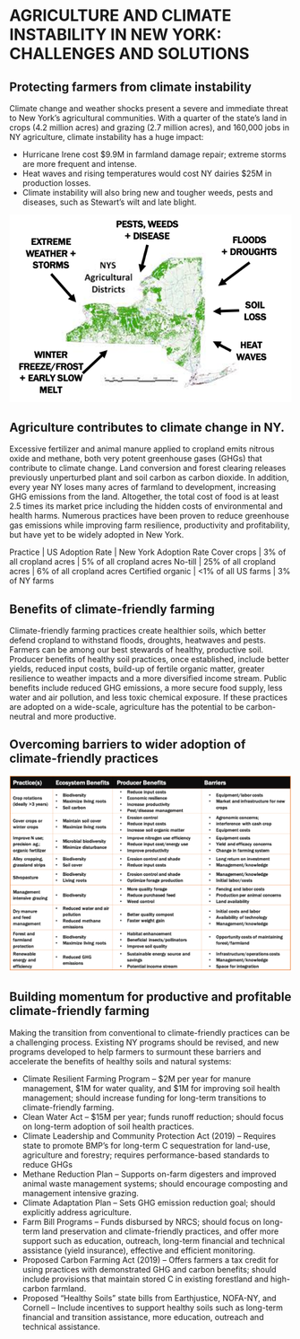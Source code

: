 # AGRICULTURE AND CLIMATE INSTABILITY IN NEW YORK: CHALLENGES AND SOLUTIONS

## Protecting farmers from climate instability
Climate change and weather shocks present a severe and immediate threat to New York’s agricultural communities. With a quarter of the state’s land in crops (4.2 million acres) and grazing (2.7 million acres), and 160,000 jobs in NY agriculture, climate instability has a huge impact:
* Hurricane Irene cost $9.9M in farmland damage repair; extreme storms are more frequent and intense. 
* Heat waves and rising temperatures would cost NY dairies $25M in production losses.
* Climate instability will also bring new and tougher weeds, pests and diseases, such as Stewart’s wilt and late blight.

 ![Alt Text](map.png)

## Agriculture contributes to climate change in NY. 
Excessive fertilizer and animal manure applied to cropland emits nitrous oxide and methane, both very potent greenhouse gases (GHGs) that contribute to climate change. Land conversion and forest clearing releases previously unperturbed plant and soil carbon as carbon dioxide. In addition, every year NY loses many acres of farmland to development, increasing GHG emissions from the land. Altogether, the total cost of food is at least 2.5 times its market price including the hidden costs of environmental and health harms.  Numerous practices have been proven to reduce greenhouse gas emissions while improving farm resilience, productivity and profitability, but have yet to be widely adopted in New York. 

Practice | US Adoption Rate | New York Adoption Rate
Cover crops | 3% of all cropland acres | 5% of all cropland acres
No-till | 25% of all cropland acres | 6% of all cropland acres
Certified organic | <1% of all US farms | 3% of NY farms


## Benefits of climate-friendly farming
Climate-friendly farming practices create healthier soils, which better defend cropland to withstand floods, droughts, heatwaves and pests. Farmers can be among our best stewards of healthy, productive soil. Producer benefits of healthy soil practices, once established, include better yields, reduced input costs, build-up of fertile organic matter, greater resilience to weather impacts and a more diversified income stream. Public benefits include reduced GHG emissions, a more secure food supply, less water and air pollution, and less toxic chemical exposure. If these practices are adopted on a wide-scale, agriculture has the potential to be carbon-neutral and more productive.

## Overcoming barriers to wider adoption of climate-friendly practices
 ![Alt Text](table.png)


## Building momentum for productive and profitable climate-friendly farming

Making the transition from conventional to climate-friendly practices can be a challenging process. Existing NY programs should be revised, and new programs developed to help farmers to surmount these barriers and accelerate the benefits of healthy soils and natural systems:
* Climate Resilient Farming Program – $2M per year for manure management, $1M for water quality, and $1M for improving soil health management; should increase funding for long-term transitions to climate-friendly farming. 
* Clean Water Act – $15M per year; funds runoff reduction; should focus on long-term adoption of soil health practices.
* Climate Leadership and Community Protection Act (2019) – Requires state to promote BMP’s for long-term C sequestration for land-use, agriculture and forestry; requires performance-based standards to reduce GHGs
* Methane Reduction Plan – Supports on-farm digesters and improved animal waste management systems; should encourage composting and management intensive grazing.
* Climate Adaptation Plan – Sets GHG emission reduction goal; should explicitly address agriculture. 
* Farm Bill Programs – Funds disbursed by NRCS; should focus on long-term land preservation and climate-friendly practices, and offer more support such as education, outreach, long-term financial and technical assistance (yield insurance), effective and efficient monitoring. 
* Proposed Carbon Farming Act (2019) – Offers farmers a tax credit for using practices with demonstrated GHG and carbon benefits; should include provisions that maintain stored C in existing forestland and high-carbon farmland.
* Proposed “Healthy Soils” state bills from Earthjustice, NOFA-NY, and Cornell – Include incentives to support healthy soils such as long-term financial and transition assistance, more education, outreach and technical assistance.


